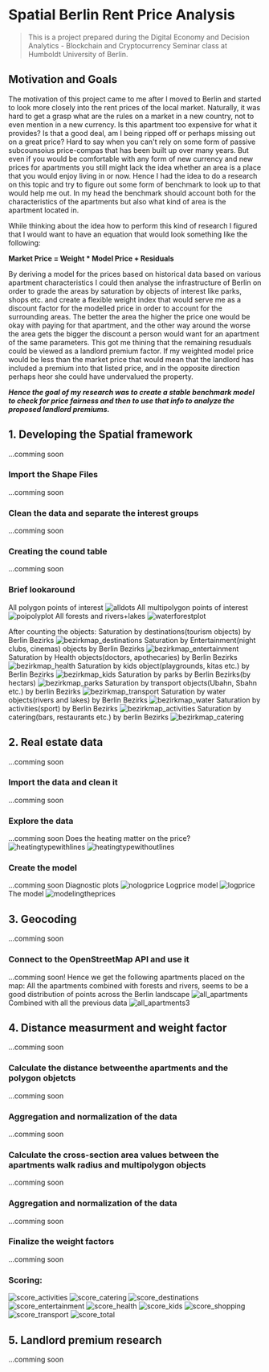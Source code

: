# Spatial Berlin Rent Price Analysis
> This is a project prepared during the Digital Economy and Decision Analytics - Blockchain and Cryptocurrency Seminar class at Humboldt University of Berlin.

## Motivation and Goals
The motivation of this project came to me after I moved to Berlin and started to look more closely into the rent prices of the local market. Naturally, it was hard to get a grasp what are the rules on a market in a new country, not to even mention in a new currency. Is this apartment too expensive for what it provides? Is that a good deal, am I being ripped off or perhaps missing out on a great price? Hard to say when you can't rely on some form of passive subcounsoius price-compas that has been built up over many years. But even if you would be comfortable with any form of new currency and new prices for apartments you still might lack the idea whether an area is a place that you would enjoy living in or now. Hence I had the idea to do a research on this topic and try to figure out some form of benchmark to look up to that would help me out. In my head the benchmark should account both for the characteristics of the apartments but also what kind of area is the apartment located in. 

While thinking about the idea how to perform this kind of research I figured that I would want to have an equation that would look something like the following:

**Market Price = Weight * Model Price + Residuals**

By deriving a model for the prices based on historical data based on various apartment characteristics I could then analyse the infrastructure of Berlin on order to grade the areas by saturation by objects of interest like parks, shops etc. and create a flexible weight index that would serve me as a discount factor for the modelled price in order to account for the surrounding areas. The better the area the higher the price one would be okay with paying for that apartment, and the other way around the worse the area gets the bigger the discount a person would want for an apartment of the same parameters. This got me thining that the remaining resuduals could be viewed as a landlord premium factor. If my weighted model price would be less than the market price that would mean that the landlord has included a premium into that listed price, and in the opposite direction perhaps heor she could have undervalued the property.

***Hence the goal of my research was to create a stable benchmark model to check for price fairness and then to use that info to analyze the proposed landlord premiums.***

## 1. Developing the Spatial framework 
...comming soon
### Import the Shape Files
...comming soon
### Clean the data and separate the interest groups
...comming soon
### Creating the cound table
...comming soon
### Brief lookaround
All polygon points of interest
![alldots](https://user-images.githubusercontent.com/92677707/153077305-781a0a02-9f68-488d-9d63-9cf31fa536f1.png)
All multipolygon points of interest
![poipolyplot](https://user-images.githubusercontent.com/92677707/153077333-51891ef5-dcd8-4dca-aa14-ddaa1c47db3b.png)
All forests and rivers+lakes
![waterforestplot](https://user-images.githubusercontent.com/92677707/153077497-bbf4098a-9108-4e22-ad96-8a8b4db63b13.png)

After counting the objects:
Saturation by destinations(tourism objects) by Berlin Bezirks
![bezirkmap_destinations](https://user-images.githubusercontent.com/92677707/153076435-437fdc9e-190f-40eb-bc3d-23aaf6b872a2.png)
Saturation by Entertainment(night clubs, cinemas) objects by Berlin Bezirks
![bezirkmap_entertainment](https://user-images.githubusercontent.com/92677707/153076449-566eb288-43d1-4de1-bc63-4f2fdd4866f7.png)
Saturation by Health objects(doctors, apothecaries) by Berlin Bezirks
![bezirkmap_health](https://user-images.githubusercontent.com/92677707/153076465-17f62d5f-e2b4-4d5b-ae91-2481a656ef7b.png)
Saturation by kids object(playgrounds, kitas etc.) by Berlin Bezirks
![bezirkmap_kids](https://user-images.githubusercontent.com/92677707/153076477-0723d3ab-7593-4f57-8c62-95472bf08a46.png)
Saturation by parks by Berlin Bezirks(by hectars)
![bezirkmap_parks](https://user-images.githubusercontent.com/92677707/153076489-ad1c8e8a-c48c-452a-8ac8-408c080d9316.png)
Saturation by transport objects(Ubahn, Sbahn etc.) by berlin Bezirks
![bezirkmap_transport](https://user-images.githubusercontent.com/92677707/153076501-8e47f13d-b06d-4704-b74f-5c47a525282c.png)
Saturation by water objects(rivers and lakes) by Berlin Bezirks
![bezirkmap_water](https://user-images.githubusercontent.com/92677707/153076515-abca3790-4a1a-44c0-807e-771a9deac0d6.png)
Saturation by activities(sport) by Berlin Bezirks
![bezirkmap_activities](https://user-images.githubusercontent.com/92677707/153076411-5f93db9a-dbd1-4229-be4f-f7a6b16d77ef.png)
Saturation by catering(bars, restaurants  etc.) by berlin Bezirks
![bezirkmap_catering](https://user-images.githubusercontent.com/92677707/153076422-af2bb963-fc07-495a-a991-99147e79f266.png)


## 2. Real estate data
...comming soon
### Import the data and clean it
...comming soon
### Explore the data
...comming soon
Does the heating matter on the price?
![heatingtypewithlines](https://user-images.githubusercontent.com/92677707/153077593-5a5e11fa-fc46-4bfc-9585-d9880c675d19.png)
![heatingtypewithoutlines](https://user-images.githubusercontent.com/92677707/153077619-61a0d01b-8ccc-4097-a788-2783cfd4392a.png)


### Create the model
...comming soon
Diagnostic plots
![nologprice](https://user-images.githubusercontent.com/92677707/153077153-3bf835fb-a617-429e-ad0a-c226c01e3606.png)
Logprice model
![logprice](https://user-images.githubusercontent.com/92677707/153077145-dee395bb-748a-4fe1-aefe-415191332968.png)
The model
![modelingtheprices](https://user-images.githubusercontent.com/92677707/153077629-b6d661ff-25b4-46c9-8539-5ed0218beb6f.png)


## 3. Geocoding
...comming soon
### Connect to the OpenStreetMap API and use it
...comming soon!
Hence we get the following apartments placed on the map:
All the apartments combined with forests and rivers, seems to be a good distribution of points across the Berlin landscape
![all_apartments](https://user-images.githubusercontent.com/92677707/153078006-17938c6d-f67d-4459-917a-387feaf40f9b.png)
Combined with all the previous data
![all_apartments3](https://user-images.githubusercontent.com/92677707/153077807-313dfe3b-5996-40de-8160-a430c96a5c10.png)


## 4. Distance measurment and weight factor
...comming soon
### Calculate the distance betweenthe apartments and the polygon objetcts
...comming soon
### Aggregation and normalization of the data
...comming soon
### Calculate the cross-section area values between the apartments walk radius and multipolygon objects
...comming soon
### Aggregation and normalization of the data
...comming soon
### Finalize the weight factors
...comming soon
### Scoring:
![score_activities](https://user-images.githubusercontent.com/92677707/153078168-50e7cad0-f025-42a7-b900-dbec85ceb56b.png)
![score_catering](https://user-images.githubusercontent.com/92677707/153078184-e186ba3b-e7b0-412a-b108-0972d877fc11.png)
![score_destinations](https://user-images.githubusercontent.com/92677707/153078193-a2b39f59-cd9b-4d30-a5c3-bae8d24230f6.png)
![score_entertainment](https://user-images.githubusercontent.com/92677707/153078204-bd8a48d6-e33e-4b58-a322-fd7acf74e88e.png)
![score_health](https://user-images.githubusercontent.com/92677707/153078223-d34d9fa7-3056-4c71-8f5e-dea5983ff0f0.png)
![score_kids](https://user-images.githubusercontent.com/92677707/153078229-bfc4bb88-1332-4847-8e08-820e26d14454.png)
![score_shopping](https://user-images.githubusercontent.com/92677707/153078239-b09b0ab0-23b6-4862-902d-e7198477870d.png)
![score_transport](https://user-images.githubusercontent.com/92677707/153078258-8fc4099c-dd79-459f-9157-071cb84f65bf.png)
![score_total](https://user-images.githubusercontent.com/92677707/153078248-a212694f-5177-46c9-a576-7761ed5d201c.png)


## 5. Landlord premium research
...comming soon
